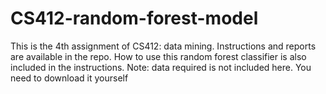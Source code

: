 # CS412-random-forest-model

This is the 4th assignment of CS412: data mining. Instructions and reports are available in the repo. How to use this random forest classifier is also included in the instructions. Note: data required is not included here. You need to download it yourself
